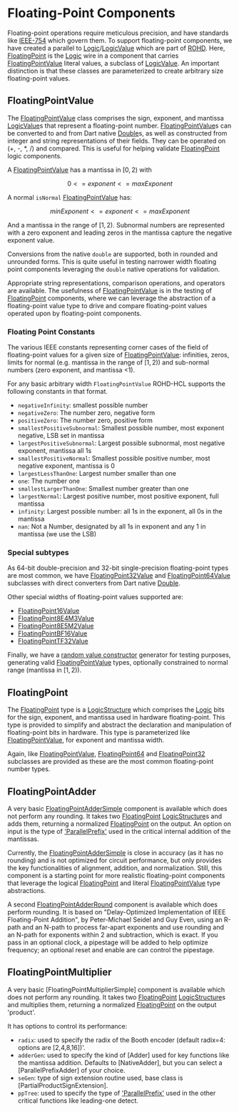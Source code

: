 # Floating-Point Components

Floating-point operations require meticulous precision, and have standards like [IEEE-754](<https://standards.ieee.org/ieee/754/6210/>) which govern them.  To support floating-point components, we have created a parallel to [Logic](https://intel.github.io/rohd/rohd/Logic-class.html)/[LogicValue](https://intel.github.io/rohd/rohd/LogicValue-class.html) which are part of [ROHD](<https://intel.github.io/rohd-website/>). Here, [FloatingPoint](https://intel.github.io/rohd-hcl/rohd_hcl/FloatingPoint-class.html) is the [Logic](https://intel.github.io/rohd/rohd/Logic-class.html) wire in a component that carries [FloatingPointValue](https://intel.github.io/rohd-hcl/rohd_hcl/FloatingPointValue-class.html) literal values, a subclass of [LogicValue](https://intel.github.io/rohd/rohd/LogicValue-class.html). An important distinction is that these classes are parameterized to create arbitrary size floating-point values.

## FloatingPointValue

The [FloatingPointValue](https://intel.github.io/rohd-hcl/rohd_hcl/FloatingPointValue-class.html) class comprises the sign, exponent, and mantissa [LogicValue](https://intel.github.io/rohd/rohd/LogicValue-class.html)s that represent a floating-point number. [FloatingPointValue](https://intel.github.io/rohd-hcl/rohd_hcl/FloatingPointValue-class.html)s can be converted to and from Dart native [Double](https://api.dart.dev/stable/3.6.0/dart-core/double-class.html)s, as well as constructed from integer and string representations of their fields.  They can be operated on (+, -, *, /) and compared. This is useful for helping validate [FloatingPoint](https://intel.github.io/rohd-hcl/rohd_hcl/FloatingPoint-class.html) logic components.

A [FloatingPointValue](https://intel.github.io/rohd-hcl/rohd_hcl/FloatingPointValue-class.html) has a mantissa in $[0,2)$ with

$$0 <= exponent <= maxExponent$$

A normal `isNormal` [FloatingPointValue](https://intel.github.io/rohd-hcl/rohd_hcl/FloatingPointValue-class.html) has:

$$minExponent <= exponent <= maxExponent$$

 And a mantissa in the range of $[1,2)$.  Subnormal numbers are represented with a zero exponent and leading zeros in the mantissa capture the negative exponent value.

Conversions from the native `double` are supported, both in rounded and unrounded forms.  This is quite useful in testing narrower width floating point components leveraging the `double` native operations for validation.

Appropriate string representations, comparison operations, and operators are available.  The usefulness of  [FloatingPointValue](https://intel.github.io/rohd-hcl/rohd_hcl/FloatingPointValue-class.html) is in the testing of [FloatingPoint](https://intel.github.io/rohd-hcl/rohd_hcl/FloatingPoint-class.html) components, where we can leverage the abstraction of a floating-point value type to drive and compare floating-point values operated upon by floating-point components.

### Floating Point Constants

The various IEEE constants representing corner cases of the field of floating-point values for a given size of [FloatingPointValue](https://intel.github.io/rohd-hcl/rohd_hcl/FloatingPointValue-class.html): infinities, zeros, limits for normal (e.g. mantissa in the range of $[1,2)$) and sub-normal numbers (zero exponent, and mantissa <1).

For any basic arbitrary width `FloatingPointValue` ROHD-HCL supports the following constants in that format.

- `negativeInfinity`: smallest possible number
- `negativeZero`: The number zero, negative form
- `positiveZero`: The number zero, positive form
- `smallestPositiveSubnormal`: Smallest possible number, most exponent negative, LSB set in mantissa
- `largestPositiveSubnormal`: Largest possible subnormal, most negative exponent, mantissa all 1s
- `smallestPositiveNormal`: Smallest possible positive number, most negative exponent, mantissa is 0
- `largestLessThanOne`: Largest number smaller than one
- `one`: The number one
- `smallestLargerThanOne`: Smallest number greater than one
- `largestNormal`: Largest positive number, most positive exponent, full mantissa
- `infinity`: Largest possible number: all 1s in the exponent, all 0s in the mantissa
- `nan`: Not a Number, designated by all 1s in exponent and any 1 in mantissa (we use the LSB)

### Special subtypes

As 64-bit double-precision and 32-bit single-precision floating-point types are most common, we have [FloatingPoint32Value](https://intel.github.io/rohd-hcl/rohd_hcl/FloatingPoint32Value-class.html) and [FloatingPoint64Value](https://intel.github.io/rohd-hcl/rohd_hcl/FloatingPoint64Value-class.html) subclasses with direct converters from Dart native [Double](https://api.dart.dev/stable/3.6.0/dart-core/double-class.html).

Other special widths of floating-point values supported are:

- [FloatingPoint16Value](https://intel.github.io/rohd-hcl/rohd_hcl/FloatingPoint16Value-class.html)
- [FloatingPoint8E4M3Value](https://intel.github.io/rohd-hcl/rohd_hcl/FloatingPoint8E4M3Value-class.html)
- [FloatingPoint8E5M2Value](https://intel.github.io/rohd-hcl/rohd_hcl/FloatingPoint8E5M2Value-class.html)
- [FloatingPointBF16Value](https://intel.github.io/rohd-hcl/rohd_hcl/FloatingPointBF16Value-class.html)
- [FloatingPointTF32Value](https://intel.github.io/rohd-hcl/rohd_hcl/FloatingPointTF32Value-class.html)

Finally, we have a [random value constructor](https://intel.github.io/rohd-hcl/rohd_hcl/FloatingPointValue/FloatingPointValue.random.html) generator for testing purposes, generating valid [FloatingPointValue](https://intel.github.io/rohd-hcl/rohd_hcl/FloatingPointValue-class.html) types, optionally constrained to normal range (mantissa in $[1, 2)$).

## FloatingPoint

The [FloatingPoint](https://intel.github.io/rohd-hcl/rohd_hcl/FloatingPoint-class.html) type is a [LogicStructure](https://intel.github.io/rohd/rohd/LogicStructure-class.html) which comprises the [Logic](https://intel.github.io/rohd/rohd/Logic-class.html) bits for the sign, exponent, and mantissa used in hardware floating-point.  This type is provided to simplify and abstract the declaration and manipulation of floating-point bits in hardware.  This type is parameterized like [FloatingPointValue](https://intel.github.io/rohd-hcl/rohd_hcl/FloatingPointValue-class.html), for exponent and mantissa width.

Again, like  [FloatingPointValue](https://intel.github.io/rohd-hcl/rohd_hcl/FloatingPointValue-class.html), [FloatingPoint64](https://intel.github.io/rohd-hcl/rohd_hcl/FloatingPoint64-class.html) and [FloatingPoint32](https://intel.github.io/rohd-hcl/rohd_hcl/FloatingPoint32-class.html) subclasses are provided as these are the most common floating-point number types.

## FloatingPointAdder

A very basic [FloatingPointAdderSimple](https://intel.github.io/rohd-hcl/rohd_hcl/FloatingPointAdderSimple-class.html) component is available which does not perform any rounding. It takes two [FloatingPoint](https://intel.github.io/rohd-hcl/rohd_hcl/FloatingPoint-class.html) [LogicStructure](https://intel.github.io/rohd/rohd/LogicStructure-class.html)s and adds them, returning a normalized [FloatingPoint](https://intel.github.io/rohd-hcl/rohd_hcl/FloatingPoint-class.html) on the output.  An option on input is the type of ['ParallelPrefix'](https://intel.github.io/rohd-hcl/rohd_hcl/ParallelPrefix-class.html) used in the critical internal addition of the mantissas.

Currently, the [FloatingPointAdderSimple](https://intel.github.io/rohd-hcl/rohd_hcl/FloatingPointAdderSimple-class.html) is close in accuracy (as it has no rounding) and is not optimized for circuit performance, but only provides the key functionalities of alignment, addition, and normalization.  Still, this component is a starting point for more realistic floating-point components that leverage the logical [FloatingPoint](https://intel.github.io/rohd-hcl/rohd_hcl/FloatingPoint-class.html) and literal [FloatingPointValue](https://intel.github.io/rohd-hcl/rohd_hcl/FloatingPointValue-class.html) type abstractions.

A second [FloatingPointAdderRound](https://intel.github.io/rohd-hcl/rohd_hcl/FloatingPointAdderRound-class.html) component is available which does perform rounding.  It is based on "Delay-Optimized Implementation of IEEE Floating-Point Addition", by Peter-Michael Seidel and Guy Even, using an R-path and an N-path to process far-apart exponents and use rounding and an N-path for exponents within 2 and subtraction, which is exact.  If you pass in an optional clock, a pipestage will be added to help optimize frequency; an optional reset and enable are can control the pipestage.

## FloatingPointMultiplier

A very basic [FloatingPointMultiplierSimple] component is available which does not perform any rounding. It takes two [FloatingPoint](https://intel.github.io/rohd-hcl/rohd_hcl/FloatingPoint-class.html) [LogicStructure](https://intel.github.io/rohd/rohd/LogicStructure-class.html)s and multiplies them, returning a normalized [FloatingPoint](https://intel.github.io/rohd-hcl/rohd_hcl/FloatingPoint-class.html) on the output 'product'.  

It has options to control its performance:

- `radix`: used to specify the radix of the Booth encoder (default radix=4: options are [2,4,8,16])'.
- `adderGen`: used to specify the kind of [Adder] used for key functions like the mantissa addition. Defaults to [NativeAdder], but you can select a [ParallelPrefixAdder] of your choice.
- `seGen`: type of sign extension routine used, base class is [PartialProductSignExtension].
- `ppTree`: used to specify the type of ['ParallelPrefix'](https://intel.github.io/rohd-hcl/rohd_hcl/ParallelPrefix-class.html) used in the other critical functions like leading-one detect.

